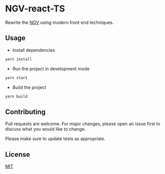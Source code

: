 # NGV-react-TS

Rewrite the [NGV](https://www.ngv.vic.gov.au/) using modern front end techniques.

## Usage
* Install dependencies
```bash
yarn install
```
* Run the project in development mode
```bash
yarn start
```
* Build the project
```bash
yarn build
```

## Contributing

Pull requests are welcome. For major changes, please open an issue first
to discuss what you would like to change.

Please make sure to update tests as appropriate.

## License

[MIT](https://choosealicense.com/licenses/mit/)